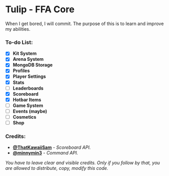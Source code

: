 # Tulip - FFA Core
When I get bored, I will commit. The purpose of this is to learn and improve my abilities.

### To-do List:
- [x] **Kit System**
- [x] **Arena System**
- [x] **MongoDB Storage**
- [x] **Profiles**
- [x] **Player Settings**
- [x] **Stats**
- [ ] **Leaderboards**
- [x] **Scoreboard**
- [x] **Hotbar Items**
- [ ] **Game System**
- [ ] **Events (maybe)**
- [ ] **Cosmetics**
- [ ] **Shop**

### Credits:
- [**@ThatKawaiiSam**](https://github.com/ThatKawaiiSam/Assemble) - *Scoreboard API.*
- [**@minnymin3**](https://github.com/mcardy/CommandFramework) - *Command API.*


*You have to leave clear and visible credits. Only if you follow by that, you are allowed to distribute, copy, modify this code.*